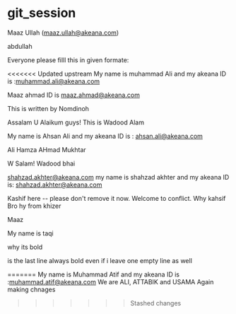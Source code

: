 # git_session

Maaz Ullah (maaz.ullah@akeana.com)

abdullah


Everyone please filll this in given formate:


<<<<<<< Updated upstream
My name is muhammad Ali and my akeana ID is  :muhammad.ali@akeana.com


Maaz ahmad ID is maaz.ahmad@akeana.com

This is written by Nomdinoh


Assalam U Alaikum guys! This is Wadood Alam


 My name is Ahsan Ali and my akeana ID is : ahsan.ali@akeana.com

Ali Hamza
AHmad Mukhtar


W Salam! Wadood bhai

shahzad.akhter@akeana.com
my name is shahzad akhter and my akeana ID is: shahzad.akhter@akeana.com


Kashif here --  please don't remove it now. Welcome to conflict.
Why kahsif Bro
hy from khizer

Maaz 




My name is taqi


why its bold

is the last line always bold even if i leave one empty line as well

=======
My name is Muhammad Atif and my akeana ID is  :muhammad.atif@akeana.com
We are ALI, ATTABIK and USAMA
Again making chnages
>>>>>>> Stashed changes
